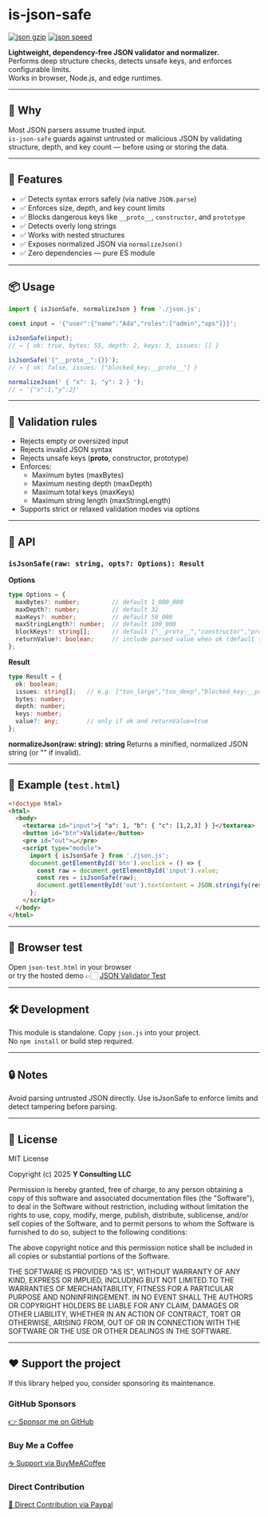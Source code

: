 # is-json-safe

[![json gzip](https://img.shields.io/endpoint?url=https://raw.githubusercontent.com/yvancg/validators/main/metrics/json.js.json)](../metrics/json.js.json)
[![json speed](https://img.shields.io/endpoint?url=https://raw.githubusercontent.com/yvancg/validators/main/bench/json.json)](../bench/json.json)

**Lightweight, dependency-free JSON validator and normalizer.**  
Performs deep structure checks, detects unsafe keys, and enforces configurable limits.  
Works in browser, Node.js, and edge runtimes.

---

## 🚀 Why

Most JSON parsers assume trusted input.  
`is-json-safe` guards against untrusted or malicious JSON by validating structure, depth, and key count — before using or storing the data.

---

## 🌟 Features

- ✅ Detects syntax errors safely (via native `JSON.parse`)  
- ✅ Enforces size, depth, and key count limits  
- ✅ Blocks dangerous keys like `__proto__`, `constructor`, and `prototype`  
- ✅ Detects overly long strings  
- ✅ Works with nested structures  
- ✅ Exposes normalized JSON via `normalizeJson()`  
- ✅ Zero dependencies — pure ES module  

---

## 📦 Usage

```js
import { isJsonSafe, normalizeJson } from './json.js';

const input = '{"user":{"name":"Ada","roles":["admin","ops"]}}';

isJsonSafe(input);
// → { ok: true, bytes: 55, depth: 2, keys: 3, issues: [] }

isJsonSafe('{"__proto__":{}}');
// → { ok: false, issues: ["blocked_key:__proto__"] }

normalizeJson(' { "x": 1, "y": 2 } ');
// → '{"x":1,"y":2}'
```

---

## 🧩 Validation rules

- Rejects empty or oversized input
- Rejects invalid JSON syntax
- Rejects unsafe keys (__proto__, constructor, prototype)
- Enforces:
  - Maximum bytes (maxBytes)
  - Maximum nesting depth (maxDepth)
  - Maximum total keys (maxKeys)
  - Maximum string length (maxStringLength)
- Supports strict or relaxed validation modes via options

---

## 🧠 API

### `isJsonSafe(raw: string, opts?: Options): Result`

**Options**
```ts
type Options = {
  maxBytes?: number;         // default 1_000_000
  maxDepth?: number;         // default 32
  maxKeys?: number;          // default 50_000
  maxStringLength?: number;  // default 100_000
  blockKeys?: string[];      // default ["__proto__","constructor","prototype"]
  returnValue?: boolean;     // include parsed value when ok (default true)
};
```

**Result**
```ts
type Result = {
  ok: boolean;
  issues: string[];   // e.g. ["too_large","too_deep","blocked_key:__proto__"]
  bytes: number;
  depth: number;
  keys: number;
  value?: any;        // only if ok and returnValue=true
};
```

**normalizeJson(raw: string): string**
Returns a minified, normalized JSON string (or "" if invalid).

---

## 🧪 Example (`test.html`)

```html
<!doctype html>
<html>
  <body>
    <textarea id="input">{ "a": 1, "b": { "c": [1,2,3] } }</textarea>
    <button id="btn">Validate</button>
    <pre id="out">…</pre>
    <script type="module">
      import { isJsonSafe } from './json.js';
      document.getElementById('btn').onclick = () => {
        const raw = document.getElementById('input').value;
        const res = isJsonSafe(raw);
        document.getElementById('out').textContent = JSON.stringify(res, null, 2);
      };
    </script>
  </body>
</html>
```

---

## 🧪 Browser test

Open `json-test.html` in your browser  
or try the hosted demo 👉🏻 
[JSON Validator Test](https://yvancg.github.io/validators/is-json-safe/json-test.html)

---

## 🛠 Development

This module is standalone. Copy `json.js` into your project.  
No `npm install` or build step required.

---

## 🔒 Notes

Avoid parsing untrusted JSON directly.
Use isJsonSafe to enforce limits and detect tampering before parsing.

---

## 🪪 License

MIT License  

Copyright (c) 2025 **Y Consulting LLC**

Permission is hereby granted, free of charge, to any person obtaining a copy
of this software and associated documentation files (the "Software"), to deal
in the Software without restriction, including without limitation the rights
to use, copy, modify, merge, publish, distribute, sublicense, and/or sell
copies of the Software, and to permit persons to whom the Software is
furnished to do so, subject to the following conditions:

The above copyright notice and this permission notice shall be included in
all copies or substantial portions of the Software.

THE SOFTWARE IS PROVIDED "AS IS", WITHOUT WARRANTY OF ANY KIND, EXPRESS OR
IMPLIED, INCLUDING BUT NOT LIMITED TO THE WARRANTIES OF MERCHANTABILITY,
FITNESS FOR A PARTICULAR PURPOSE AND NONINFRINGEMENT. IN NO EVENT SHALL THE
AUTHORS OR COPYRIGHT HOLDERS BE LIABLE FOR ANY CLAIM, DAMAGES OR OTHER
LIABILITY, WHETHER IN AN ACTION OF CONTRACT, TORT OR OTHERWISE, ARISING FROM,
OUT OF OR IN CONNECTION WITH THE SOFTWARE OR THE USE OR OTHER DEALINGS IN
THE SOFTWARE.

---

## ❤️ Support the project

If this library helped you, consider sponsoring its maintenance.

### GitHub Sponsors

[👉 Sponsor me on GitHub](https://github.com/sponsors/yvancg)

### Buy Me a Coffee

[☕ Support via BuyMeACoffee](https://buymeacoffee.com/yconsulting)

### Direct Contribution

[💸 Direct Contribution via Paypal](https://paypal.me/ComicStylePortrait)
